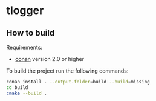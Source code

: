 # tlogger

## How to build

Requirements:
- [conan](https://conan.io/) version 2.0 or higher

To build the project run the following commands:
```sh
conan install . --output-folder=build --build=missing
cd build
cmake --build .
```
